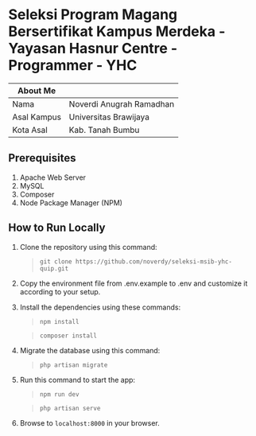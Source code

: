 # Seleksi Program Magang Bersertifikat Kampus Merdeka - Yayasan Hasnur Centre - Programmer - YHC

| About Me    |                          |
|-------------|--------------------------|
| Nama        | Noverdi Anugrah Ramadhan |
| Asal Kampus | Universitas Brawijaya    |
| Kota Asal   | Kab. Tanah Bumbu         |

## Prerequisites

1. Apache Web Server
2. MySQL
3. Composer
4. Node Package Manager (NPM)

## How to Run Locally

1. Clone the repository using this command:
    > ```git clone https://github.com/noverdy/seleksi-msib-yhc-quip.git```
2. Copy the environment file from .env.example to .env and customize it according to your setup.
3. Install the dependencies using these commands:
    > ```npm install```
    
    > ```composer install```
4. Migrate the database using this command:
    > ```php artisan migrate```
5. Run this command to start the app:
    > ```npm run dev```

    > ```php artisan serve```
6. Browse to `localhost:8000` in your browser.